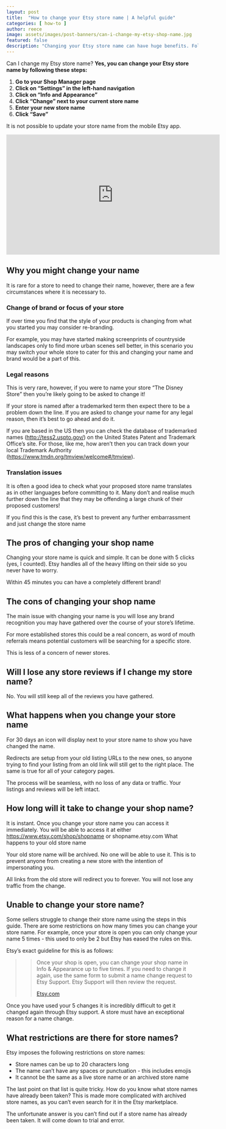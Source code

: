 ```yaml
---
layout: post
title:  "How to change your Etsy store name | A helpful guide" 
categories: [ how-to ]
author: reece
image: assets/images/post-banners/can-i-change-my-etsy-shop-name.jpg
featured: false
description: "Changing your Etsy store name can have huge benefits. Follow our step by step instructions on how to change your store name today"
---
```


Can I change my Etsy store name? **Yes, you can change your Etsy store name by following these steps:**
1. **Go to your Shop Manager page**
2. **Click on “Settings” in the left-hand navigation**
3. **Click on “Info and Appearance”**
4. **Click “Change” next to your current store name**
5. **Enter your new store name**
6. **Click “Save”**

It is not possible to update your store name from the mobile Etsy app.

<iframe width="560" height="315" src="https://www.youtube.com/embed/gRieOXzzeAk" frameborder="0" allow="accelerometer; autoplay; clipboard-write; encrypted-media; gyroscope; picture-in-picture" allowfullscreen></iframe>

## Why you might change your name

It is rare for a store to need to change their name, however, there are a few circumstances where it is necessary to.

### Change of brand or focus of your store

If over time you find that the style of your products is changing from what you started you may consider re-branding. 

For example, you may have started making screenprints of countryside landscapes only to find more urban scenes sell better, in this scenario you may switch your whole store to cater for this and changing your name and brand would be a part of this.

### Legal reasons

This is very rare, however, if you were to name your store “The Disney Store” then you’re likely going to be asked to change it!

If your store is named after a trademarked term then expect there to be a problem down the line. If you are asked to change your name for any legal reason, then it’s best to go ahead and do it.

If you are based in the US then you can check the database of trademarked names (http://tess2.uspto.gov/) on the United States Patent and Trademark Office’s site. For those, like me, how aren’t then you can track down your local Trademark Authority (https://www.tmdn.org/tmview/welcome#/tmview).

### Translation issues

It is often a good idea to check what your proposed store name translates as in other languages before committing to it. Many don’t and realise much further down the line that they may be offending a large chunk of their proposed customers!

If you find this is the case, it’s best to prevent any further embarrassment and just change the store name

## The pros of changing your shop name

Changing your store name is quick and simple. It can be done with 5 clicks (yes, I counted). Etsy handles all of the heavy lifting on their side so you never have to worry.

Within 45 minutes you can have a completely different brand!

## The cons of changing your shop name

The main issue with changing your name is you will lose any brand recognition you may have gathered over the course of your store’s lifetime.

For more established stores this could be a real concern, as word of mouth referrals means potential customers will be searching for a specific store.

This is less of a concern of newer stores.

## Will I lose any store reviews if I change my store name?

No. You will still keep all of the reviews you have gathered. 

## What happens when you change your store name

For 30 days an icon will display next to your store name to show you have changed the name.

Redirects are setup from your old listing URLs to the new ones, so anyone trying to find your listing from an old link will still get to the right place. The same is true for all of your category pages.

The process will be seamless, with no loss of any data or traffic. Your listings and reviews will be left intact.

## How long will it take to change your shop name?

It is instant. Once you change your store name you can access it immediately. You will be able to access it at either https://www.etsy.com/shop/shopname or shopname.etsy.com 
What happens to your old store name

Your old store name will be archived. No one will be able to use it. This is to prevent anyone from creating a new store with the intention of impersonating you.

All links from the old store will redirect you to forever. You will not lose any traffic from the change.

## Unable to change your store name?

Some sellers struggle to change their store name using the steps in this guide. There are some restrictions on how many times you can change your store name. For example, once your store is open you can only change your name 5 times - this used to only be 2 but Etsy has eased the rules on this.

Etsy’s exact guideline for this is as follows:

>> Once your shop is open, you can change your shop name in Info & Appearance up to five times. If you need to change it again, use the same form to submit a name change request to Etsy Support. Etsy Support will then review the request.
>>
>> [Etsy.com](https://help.etsy.com/hc/en-gb/articles/115015710568-How-to-Change-Your-Shop-Name)

Once you have used your 5 changes it is incredibly difficult to get it changed again through Etsy support. A store must have an exceptional reason for a name change.

## What restrictions are there for store names?

Etsy imposes the following restrictions on store names:
- Store names can be up to 20 characters long
- The name can’t have any spaces or punctuation - this includes emojis
- It cannot be the same as a live store name or an archived store name

The last point on that list is quite tricky. How do you know what store names have already been taken? This is made more complicated with archived store names, as you can’t even search for it in the Etsy marketplace.

The unfortunate answer is you can’t find out if a store name has already been taken. It will come down to trial and error.
